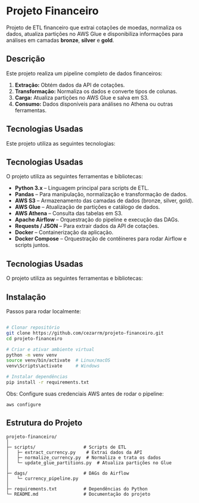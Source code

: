 # Projeto Financeiro

Projeto de ETL financeiro que extrai cotações de moedas, normaliza os dados, atualiza partições no AWS Glue e disponibiliza informações para análises em camadas **bronze**, **silver** e **gold**.


## Descrição
Este projeto realiza um pipeline completo de dados financeiros:

1. **Extração:** Obtém dados da API de cotações.
2. **Transformação:** Normaliza os dados e converte tipos de colunas.
3. **Carga:** Atualiza partições no AWS Glue e salva em S3.
4. **Consumo:** Dados disponíveis para análises no Athena ou outras ferramentas.


## Tecnologias Usadas

Este projeto utiliza as seguintes tecnologias:

## Tecnologias Usadas

O projeto utiliza as seguintes ferramentas e bibliotecas:

- **Python 3.x** – Linguagem principal para scripts de ETL.
- **Pandas** – Para manipulação, normalização e transformação de dados.
- **AWS S3** – Armazenamento das camadas de dados (bronze, silver, gold).
- **AWS Glue** – Atualização de partições e catálogo de dados.
- **AWS Athena** – Consulta das tabelas em S3.
- **Apache Airflow** – Orquestração do pipeline e execução das DAGs.
- **Requests / JSON** – Para extrair dados da API de cotações.
- **Docker** – Containerização da aplicação.
- **Docker Compose** – Orquestração de contêineres para rodar Airflow e scripts juntos.

  
## Tecnologias Usadas

O projeto utiliza as seguintes ferramentas e bibliotecas:


## Instalação
Passos para rodar localmente:

```bash

# Clonar repositório
git clone https://github.com/cezarrm/projeto-financeiro.git
cd projeto-financeiro

# Criar e ativar ambiente virtual
python -m venv venv
source venv/bin/activate  # Linux/macOS
venv\Scripts\activate     # Windows

# Instalar dependências
pip install -r requirements.txt
```


Obs: Configure suas credenciais AWS antes de rodar o pipeline:
```
aws configure
```
## Estrutura do Projeto
```text
projeto-financeiro/
│
├─ scripts/                  # Scripts de ETL
│   ├─ extract_currency.py    # Extrai dados da API
│   ├─ normalize_currency.py  # Normaliza e trata os dados
│   └─ update_glue_partitions.py  # Atualiza partições no Glue
│
├─ dags/                     # DAGs do Airflow
│   └─ currency_pipeline.py
│
├─ requirements.txt          # Dependências do Python
└─ README.md                 # Documentação do projeto
```
